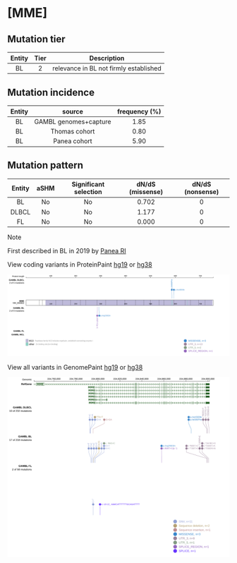 # [MME]

## Mutation tier

|Entity|Tier|Description                           |
|:------:|:----:|--------------------------------------|
|BL    |2   |relevance in BL not firmly established|
## Mutation incidence

|Entity|source               |frequency (%)|
|:------:|:---------------------:|:-------------:|
|BL    |GAMBL genomes+capture|1.85         |
|BL    |Thomas cohort        |0.80         |
|BL    |Panea cohort         |5.90         |

## Mutation pattern

|Entity|aSHM|Significant selection|dN/dS (missense)|dN/dS (nonsense)|
|:------:|:----:|:---------------------:|:----------------:|:----------------:|
|BL    |No  |No                   |0.702           |0               |
|DLBCL |No  |No                   |1.177           |0               |
|FL    |No  |No                   |0.000           |0               |


> [!NOTE]
> First described in BL in 2019 by [Panea RI](https://pubmed.ncbi.nlm.nih.gov/31558468)


View coding variants in ProteinPaint [hg19](https://www.bcgsc.ca/downloads/morinlab/GAMBL/test/genes/MME_protein.html)  or [hg38](https://www.bcgsc.ca/downloads/morinlab/GAMBL/test/genes/MME_protein_hg38.html)

![image](images/proteinpaint/MME_NM_000902.svg)

View all variants in GenomePaint [hg19](https://www.bcgsc.ca/downloads/morinlab/GAMBL/test/genes/MME.html)  or [hg38](https://www.bcgsc.ca/downloads/morinlab/GAMBL/test/genes/MME_hg38.html)

![image](images/proteinpaint/MME.svg)
